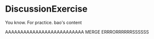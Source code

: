 # DiscussionExercise
You know. For practice.
bao's content

AAAAAAAAAAAAAAAAAAAAAAAAAA MERGE ERRRORRRRRRSSSSSS
